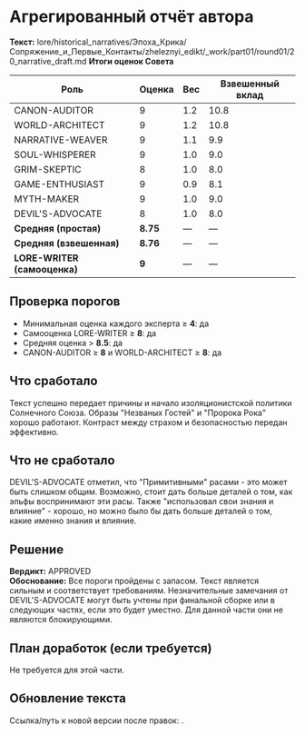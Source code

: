 # Агрегированный отчёт автора

**Текст:** lore/historical_narratives/Эпоха_Крика/Сопряжение_и_Первые_Контакты/zheleznyi_edikt/_work/part01/round01/20_narrative_draft.md
**Итоги оценок Совета**

| Роль              | Оценка | Вес | Взвешенный вклад |
|-------------------|--------|-----|------------------|
| CANON-AUDITOR     | 9      | 1.2 | 10.8             |
| WORLD-ARCHITECT   | 9      | 1.2 | 10.8             |
| NARRATIVE-WEAVER  | 9      | 1.1 | 9.9              |
| SOUL-WHISPERER    | 9      | 1.0 | 9.0              |
| GRIM-SKEPTIC      | 8      | 1.0 | 8.0              |
| GAME-ENTHUSIAST   | 9      | 0.9 | 8.1              |
| MYTH-MAKER        | 9      | 1.0 | 9.0              |
| DEVIL'S-ADVOCATE  | 8      | 1.0 | 8.0              |
| **Средняя (простая)** | **8.75** |  —  | — |
| **Средняя (взвешенная)** | **8.76** | — | — |
| **LORE-WRITER (самооценка)** | **9** | — | — |

## Проверка порогов
- Минимальная оценка каждого эксперта ≥ **4**: да  
- Самооценка LORE-WRITER ≥ **8**: да  
- Средняя оценка > **8.5**: да  
- CANON-AUDITOR ≥ **8** и WORLD-ARCHITECT ≥ **8**: да  

## Что сработало
Текст успешно передает причины и начало изоляционистской политики Солнечного Союза. Образы "Незваных Гостей" и "Пророка Рока" хорошо работают. Контраст между страхом и безопасностью передан эффективно.

## Что не сработало
DEVIL'S-ADVOCATE отметил, что "Примитивными" расами - это может быть слишком общим. Возможно, стоит дать больше деталей о том, как эльфы воспринимают эти расы. Также "использовал свои знания и влияние" - хорошо, но можно было бы дать больше деталей о том, какие именно знания и влияние.

## Решение
**Вердикт:** APPROVED  
**Обоснование:** Все пороги пройдены с запасом. Текст является сильным и соответствует требованиям. Незначительные замечания от DEVIL'S-ADVOCATE могут быть учтены при финальной сборке или в следующих частях, если это будет уместно. Для данной части они не являются блокирующими.

## План доработок (если требуется)
Не требуется для этой части.

## Обновление текста
Ссылка/путь к новой версии после правок: .
